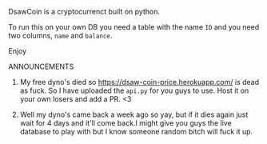 DsawCoin is a cryptocurrenct built on python.

To run this on your own DB you need a table with the name ```ID``` and you need two columns, ```name``` and ```balance```.

Enjoy


ANNOUNCEMENTS

1. My free dyno's died so https://dsaw-coin-price.herokuapp.com/ is dead as fuck. So I have uploaded the ```api.py``` for you guys to use. Host it on your own losers and add a PR. <3

2. Well my dyno's came back a week ago so yay, but if it dies again just wait for 4 days and it'll come back.I might give you guys the live database to play with but I know someone random bitch will fuck it up.
